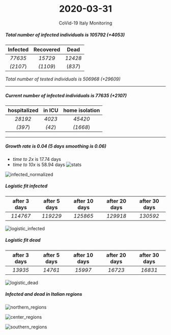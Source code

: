 <div align='center'>

# 2020-03-31
CoVid-19 Italy Monitoring
</div>

##### Total number of infected individuals is 105792 (+4053)
Infected | Recovered | Dead
:---: | :---: | :---:
*77635* | *15729* | *12428*
*(2107*) | *(1109*) | (*837*)

*Total number of tested individuals is 506968 (+29609)*
***
##### Current number of infected individuals is 77635 (+2107)
hospitalized | in ICU | home isolation
:---: | :---: | :---:
*28192* |*4023* |*45420*
*(397*) |*(42*) |*(1668*)
***
##### Growth rate is 0.04 (5 days smoothing is 0.06)
- *time to 2x* is 17.74 days
- *time to 10x* is 58.94 days
![stats][stats]

![infected_normalized][infected_normalized]

##### Logistic fit infected
after 3 days | after 5 days | after 10 days | after 20 days | after 30 days
:---: | :---: | :---: | :---: | :---:
*114767* |*119229* |*125865* |*129918* |*130592*


![logistic_infected][logistic_infected]

##### Logistic fit dead
after 3 days | after 5 days | after 10 days | after 20 days | after 30 days
:---: | :---: | :---: | :---: | :---:
*13935* |*14761* |*15997* |*16723* |*16831*


![logistic_dead][logistic_dead]


##### Infected and dead in Italian regions


![northern_regions][northern_regions]


![center_regions][center_regions]


![southern_regions][southern_regions]

[stats]: stats.png
[infected_normalized]: infected_normalized.png
[logistic_infected]: logistic_infected.png
[logistic_dead]: logistic_dead.png
[northern_regions]: northern_regions.png
[center_regions]: center_regions.png
[southern_regions]: southern_regions.png
